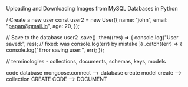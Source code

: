 Uploading and Downloading Images from MySQL Databases in Python




/ Create a new user
const user2 = new User({
  name: "john",
  email: "papan@gmail.in",
  age: 20,
});

// Save to the database
user2
  .save()
  .then((res) => {
    console.log("User saved:", res); // fixed: was console.log(err) by mistake
  })
  .catch((err) => {
    console.log("Error saving user:", err);
  });


// terminologies - collections, documents, schemas, keys, models


code                      database
mongoose.connect  -->    database create 
model create      -->    collection
CREATE CODE       -->    DOCUMENT